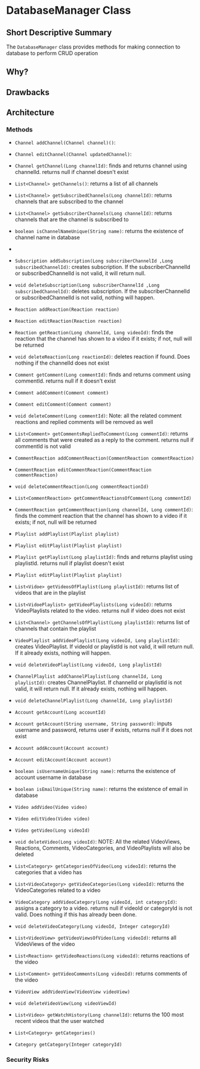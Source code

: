 # DatabaseManager Class

## Short Descriptive Summary
The `DatabaseManager` class provides methods for making connection to database to perform CRUD operation

## Why?


## Drawbacks


## Architecture

### Methods
- `Channel addChannel(Channel channel)()`: 
- `Channel editChannel(Channel updatedChannel)`:
- `Channel getChannel(Long channelId)`: finds and returns channel using channelId. returns null if channel doesn't exist
- `List<Channel> getChannels()`: returns a list of all channels
- `List<Channel> getSubscribedChannels(Long channelId)`: returns channels that are subscribed to the channel 
- `List<Channel> getSubscriberChannels(Long channelId)`: returns channels that are the channel is subscribed to
- `boolean isChannelNameUnique(String name)`: returns the existence of channel name in database
- 
- `Subscription addSubscription(Long subscriberChannelId ,Long subscribedChannelId)`: creates subscription. If the subscriberChannelId or subscribedChannelId is not valid, it will return null.
- `void deleteSubscription(Long subscriberChannelId ,Long subscribedChannelId)`: deletes subscription. If the subscriberChannelId or subscribedChannelId is not valid, nothing will happen.

- `Reaction addReaction(Reaction reaction)`
- `Reaction editReaction(Reaction reaction)`
- `Reaction getReaction(Long channelId, Long videoId)`: finds the reaction that the channel has shown to a video if it exists; if not, null will be returned 
- `void deleteReaction(Long reactionId)`: deletes reaction if found. Does nothing if the channelId does not exist  

- `Comment getComment(Long commentId)`: finds and returns comment using commentId. returns null if it doesn't exist
- `Comment addComment(Comment comment)`
- `Comment editComment(Comment comment) `
- `void deleteComment(Long commentId)`: Note: all the related comment reactions and replied comments will be removed as well
- `List<Comment> getCommentsRepliedToComment(Long commentId)`: returns all comments that were created as a reply to the comment. returns null if commentId is not valid 

- `CommentReaction addCommentReaction(CommentReaction commentReaction)`
- `CommentReaction editCommentReaction(CommentReaction commentReaction)`
- `void deleteCommentReaction(Long commentReactionId) `
- `List<CommentReaction> getCommentReactionsOfComment(Long commentId)`
- `CommentReaction getCommentReaction(Long channelId, Long commentId)`: finds the comment reaction that the channel has shown to a video if it exists; if not, null will be returned

- `Playlist addPlaylist(Playlist playlist)`
- `Playlist editPlaylist(Playlist playlist)`
- `Playlist getPlaylist(Long playlistId)`: finds and returns playlist using playlistId. returns null if playlist doesn't exist
- `Playlist editPlaylist(Playlist playlist)`
- `List<Vidoe> getVideosOfPlaylist(Long playlistId)`: returns list of videos that are in the playlist
- `List<VidoePlaylist> getVideoPlaylists(Long videoId)`: returns VideoPlaylists related to the video. returns null if video does not exist
- `List<Channel> getChannelsOfPlaylist(Long playlistId)`: returns list of channels that contain the playlist
- `VideoPlaylist addVideoPlaylist(Long videoId, Long playlistId)`: creates VideoPlaylist. If videoId or playlistId is not valid, it will return null. If it already exists, nothing will happen.
- `void deleteVideoPlaylist(Long videoId, Long playlistId)` 
- `ChannelPlaylist addChannelPlaylist(Long channelId, Long playlistId)`: creates ChannelPlaylist. If channelId or playlistId is not valid, it will return null. If it already exists, nothing will happen.
- `void deleteChannelPlaylist(Long channelId, Long playlistId)`


- `Account getAccount(Long accountId)`
- `Account getAccount(String username, String password)`: inputs username and password, returns user if exists, returns null if it does not exist 
- `Account addAccount(Account account)`
- `Account editAccount(Account account)`
- `boolean isUsernameUnique(String name)`: returns the existence of account username in database
- `boolean isEmailUnique(String name)`: returns the existence of email in database

- `Video addVideo(Video video)`
- `Video editVideo(Video video)`
- `Video getVideo(Long videoId)`
- `void deleteVideo(Long videoId)`: NOTE: All the related VideoViews, Reactions, Comments, VideoCategories, and VideoPlaylists will also be deleted

- `List<Category> getCategoriesOfVideo(Long videoId)`: returns the categories that a video has
- `List<VideoCategory> getVideoCategories(Long videoId)`: returns the VideoCategories related to a video
- `VideoCategory addVideoCategory(Long videoId, int categoryId)`: assigns a category to a video. returns null if videoId or categoryId is not valid. Does nothing if this has already been done.
- `void deleteVideoCategory(Long videoId, Integer categoryId)` 

- `List<VideoView> getVideoViewsOfVideo(Long videoId)`: returns all VideoViews of the video
- `List<Reaction> getVideoReactions(Long videoId)`: returns reactions of the video
- `List<Comment> getVideoComments(Long videoId)`: returns comments of the video
- `VideoView addVideoView(VideoView videoView)`
- `void deleteVideoView(Long videoViewId)`
- `List<Video> getWatchHistory(Long channelId)`: returns the 100 most recent videos that the user watched
- `List<Category> getCategories()`
- `Category getCategory(Integer categoryId)`

### Security Risks